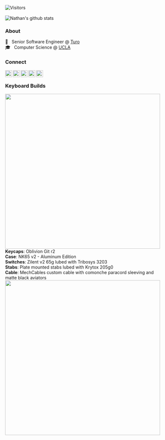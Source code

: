 ![Visitors](https://visitor-badge.laobi.icu/badge?page_id=nwtsai.nwtsai)
<br/><br/>
![Nathan's github stats](https://github-readme-stats.nwtsai.vercel.app/api?username=nwtsai&count_private=true&hide=prs,contribs&show_icons=true&hide_rank=true&include_all_commits=true&hide_title=false&icon_color=c9af98&text_color=4c586f&bg_color=f5f5f5&title_color=3e3e3b&cache_seconds=1800&line_height=20)

### About
🚙  &nbsp; Senior Software Engineer @ [Turo](https://www.turo.com) <br/>
🎓  &nbsp; Computer Science @ [UCLA](https://www.ucla.edu)

### Connect
<a href="https://linkedin.com/in/nwtsai">
  <img align="left" alt="Linkdein" width="22px" src="https://cdn.jsdelivr.net/npm/simple-icons@v3/icons/linkedin.svg" />
</a>
<a href="https://www.nwtsai.com">
  <img align="left" alt="Portfolio" width="22px" src="https://cdn.jsdelivr.net/npm/simple-icons@v3/icons/netflix.svg" />
</a>
<a href="https://www.facebook.com/nathanwtsai">
  <img align="left" alt="Facebook" width="22px" src="https://cdn.jsdelivr.net/npm/simple-icons@v3/icons/facebook.svg" />
</a>
<a href="https://instagram.com/nathantsai">
  <img align="left" alt="Instagram" width="22px" src="https://cdn.jsdelivr.net/npm/simple-icons@v3/icons/instagram.svg" />
</a>
<a href="https://open.spotify.com/user/1215527424?si=SnJMSWgcRu6sxHttvSj5wQ">
  <img align="left" alt="Spotify" width="22px" src="https://cdn.jsdelivr.net/npm/simple-icons@v3/icons/spotify.svg" />
</a>

<br/>

### Keyboard Builds
<img width="500px" src="https://i.imgur.com/nYLazTa.jpg" />
<b>Keycaps</b>: Oblivion Git r2 <br/>
<b>Case</b>: NK65 v2 - Aluminum Edition <br/>
<b>Switches</b>: Zilent v2 65g lubed with Tribosys 3203 <br/>
<b>Stabs</b>: Plate mounted stabs lubed with Krytox 205g0 <br/>
<b>Cable</b>: MechCables custom cable with comonche paracord sleeving and matte black aviators <br/>
<img width="500px" src="https://i.imgur.com/7K6pNX6.jpg" />
